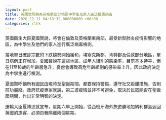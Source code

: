 ```yaml
---
layout: post
title: 英國當局將為英格蘭部分地區中學生及家人廣泛檢測病毒
date: 2020-12-11 04:18:32.000000000 +08:00
categories: rthk
---
```


英國衛生大臣夏國賢說，將會在倫敦及英格蘭東南部，最受新型肺炎疫情影響的地區，為中學生及他們的家人進行廣泛病毒檢測。

當地單日確診宗數的下跌趨勢開始緩和，埃塞克斯郡、肯特郡及倫敦部分地區，單日病例正在增加。夏國賢說在這些地區，成年人組別的感染率，目前基本持平，但在11至18歲的年齡層急升，憂慮會導致高危年齡組別的感染率上升，因此政府決定為中學生進行檢測。

夏國賢呼籲所有國民由現時至聖誕期間，都要保持警惕，遵守社交距離措施，否則前功盡廢。政府抗疫專家就說，第三波疫情並非不可避免，取決於民眾能否在聖誕節期間，作出非常明智的決定。

運輸大臣夏博思就宣布，星期六早上開始，從西班牙海外旅遊勝地加納利群島返回英國的旅客，必須自我隔離兩個星期。
